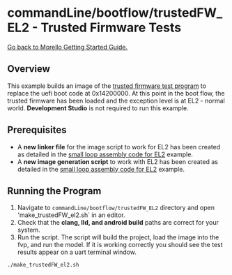 # commandLine/bootflow/trustedFW_EL2 - Trusted Firmware Tests

 [Go back to Morello Getting Started Guide.](./../../../../morello-getting-started.md)

 ## Overview

This example builds an image of the [trusted firmware test program](./../TrustedFirmwareBF.md) to replace the uefi boot code at 0x14200000. At this point in the boot flow, the trusted firmware has been loaded and the exception level is at EL2 - normal world. **Development Studio** is not required to run this example. 

## Prerequisites

* A **new linker file** for the image script to work for EL2 has been created as detailed in the [small loop assembly code for EL2](./../BootFlowExamples/EL2N_s_loop/EL2N_s_loop.md) example.
* A **new image generation script** to work with EL2 has been created as detailed in the [small loop assembly code for EL2](./../BootFlowExamples/EL2N_s_loop/EL2N_s_loop.md) example.



## Running the Program

1. Navigate to `commandLine/bootflow/trustedFW_EL2` directory and open 'make_trustedFW_el2.sh` in an editor.
2. Check that the **clang, lld, and android build** paths are correct for your system.
3. Run the script. The script will build the project, load the image into the fvp, and run the model. If it is working correctly you should see the test results appear on a uart terminal window.

```
./make_trustedFW_el2.sh
```
